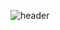![header](https://capsule-render.vercel.app/api?type=wave&color=auto&height=300&section=header&text=2024년도%202학기%20게임프로그래밍render&fontSize=50)
